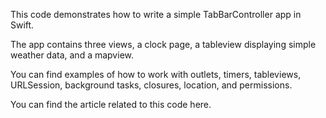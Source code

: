 This code demonstrates how to write a simple TabBarController app in Swift.

The app contains three views, a clock page, a tableview displaying simple weather data, and a mapview.

You can find examples of how to work with outlets, timers, tableviews, URLSession, background tasks, closures, location, and permissions.

You can find the article related to this code here.
